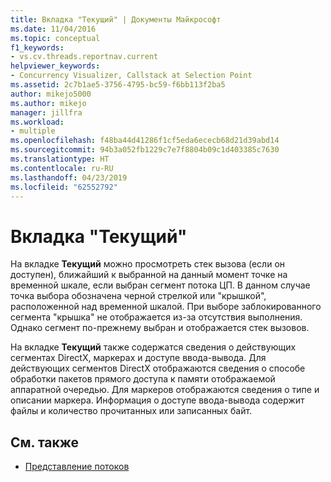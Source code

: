 ```yaml
---
title: Вкладка "Текущий" | Документы Майкрософт
ms.date: 11/04/2016
ms.topic: conceptual
f1_keywords:
- vs.cv.threads.reportnav.current
helpviewer_keywords:
- Concurrency Visualizer, Callstack at Selection Point
ms.assetid: 2c7b1ae5-3756-4795-bc59-f6bb113f2ba5
author: mikejo5000
ms.author: mikejo
manager: jillfra
ms.workload:
- multiple
ms.openlocfilehash: f48ba44d41286f1cf5eda6ececb68d21d39abd14
ms.sourcegitcommit: 94b3a052fb1229c7e7f8804b09c1d403385c7630
ms.translationtype: HT
ms.contentlocale: ru-RU
ms.lasthandoff: 04/23/2019
ms.locfileid: "62552792"
---
```

# <a name="current-tab"></a>Вкладка "Текущий"
На вкладке **Текущий** можно просмотреть стек вызова (если он доступен), ближайший к выбранной на данный момент точке на временной шкале, если выбран сегмент потока ЦП.  В данном случае точка выбора обозначена черной стрелкой или "крышкой", расположенной над временной шкалой. При выборе заблокированного сегмента "крышка" не отображается из-за отсутствия выполнения. Однако сегмент по-прежнему выбран и отображается стек вызовов.

 На вкладке **Текущий** также содержатся сведения о действующих сегментах DirectX, маркерах и доступе ввода-вывода.  Для действующих сегментов DirectX отображаются сведения о способе обработки пакетов прямого доступа к памяти отображаемой аппаратной очередью.  Для маркеров отображаются сведения о типе и описании маркера.  Информация о доступе ввода-вывода содержит файлы и количество прочитанных или записанных байт.

## <a name="see-also"></a>См. также
- [Представление потоков](../profiling/threads-view-parallel-performance.md)